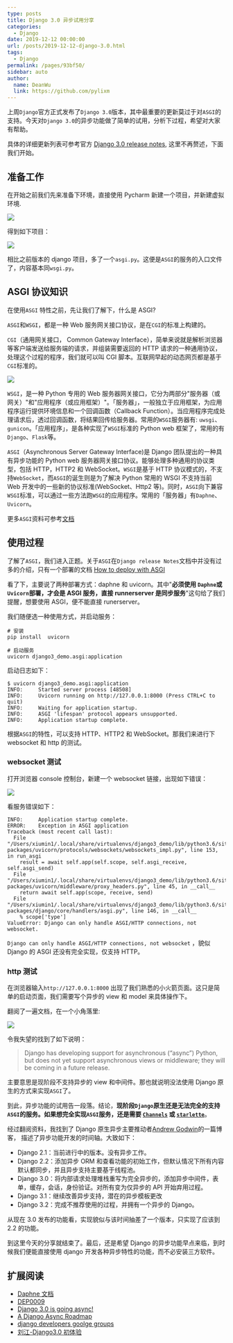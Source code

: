 ```yaml
---
type: posts
title: Django 3.0 异步试用分享
categories: 
  - Django
date: 2019-12-12 00:00:00
url: /posts/2019-12-12-django-3.0.html
tags: 
  - Django
permalink: /pages/93bf50/
sidebar: auto
author: 
  name: DeanWu
  link: https://github.com/pylixm
---
```


上周`Django`官方正式发布了`Django 3.0`版本，其中最重要的更新莫过于对`ASGI`的支持。今天对`Django 3.0`的异步功能做了简单的试用，分析下过程，希望对大家有帮助。

具体的详细更新列表可参考官方 [Django 3.0 release notes](https://docs.djangoproject.com/en/3.0/releases/3.0/), 这里不再赘述，下面我们开始。

## 准备工作

在开始之前我们先来准备下环境，直接使用 Pycharm 新建一个项目，并新建虚拟环境.

![](/static/imgs/django/django3-1.png)

得到如下项目：

![](/static/imgs/django/django3-asgi.png)

相比之前版本的 django 项目，多了一个`asgi.py`。这便是`ASGI`的服务的入口文件了，内容基本同`wsgi.py`。

## ASGI 协议知识

在使用`ASGI` 特性之前，先让我们了解下，什么是 ASGI?

`ASGI`和`WSGI`，都是一种 Web 服务网关接口协议，是在`CGI`的标准上构建的。

`CGI`（通用网关接口， Common Gateway Interface），简单来说就是解析浏览器等客户端发送给服务端的请求，并组装需要返回的 HTTP 请求的一种通用协议，处理这个过程的程序，我们就可以叫 CGI 脚本。互联网早起的动态网页都是基于`CGI`标准的。

![](/static/imgs/django/django3-cgi.png)

`WSGI`，是一种 Python 专用的 Web 服务器网关接口，它分为两部分"服务器（或网关）"和"应用程序（或应用框架）"。「服务器」，一般独立于应用框架，为应用程序运行提供环境信息和一个回调函数（Callback Function）。当应用程序完成处理请求后，透过回调函数，将结果回传给服务器。常用的`WSGI`服务器有: `uwsgi`、`gunicon`。「应用程序」，是各种实现了`WSGI`标准的 Python web 框架了，常用的有`Django`、`Flask`等。

`ASGI`（Asynchronous Server Gateway Interface)是 Django 团队提出的一种具有异步功能的 Python web 服务器网关接口协议。能够处理多种通用的协议类型，包括 HTTP，HTTP2 和 WebSocket。`WSGI`是基于 HTTP 协议模式的，不支持`WebSocket`，而`ASGI`的诞生则是为了解决 Python 常用的 WSGI 不支持当前 Web 开发中的一些新的协议标准(WebSocket、Http2 等)。同时，`ASGI`向下兼容`WSGI`标准，可以通过一些方法跑`WSGI`的应用程序。常用的「服务器」有`Daphne`、`Uvicorn`。

更多`ASGI`资料可参考[文档](https://asgi.readthedocs.io/en/latest/index.html)

## 使用过程

了解了`ASGI`，我们进入正题。关于`ASGI`在`Django release Notes`文档中并没有过多的介绍，只有一个部署的文档 [How to deploy with ASGI](https://docs.djangoproject.com/zh-hans/3.0/howto/deployment/asgi/)

看了下，主要说了两种部署方式：daphne 和 uvicorn。其中"**必须使用 `Daphne`或`Uvicorn`部署，才会是 ASGI 服务，直接 runnerserver 是同步服务**"这句给了我们提醒，想要使用 ASGI，便不能直接 runerserver。

我们随便选一种使用方式，并启动服务：

```
# 安装
pip install  uvicorn

# 启动服务
uvicorn django3_demo.asgi:application
```

启动日志如下：

```
$ uvicorn django3_demo.asgi:application
INFO:     Started server process [48508]
INFO:     Uvicorn running on http://127.0.0.1:8000 (Press CTRL+C to quit)
INFO:     Waiting for application startup.
INFO:     ASGI 'lifespan' protocol appears unsupported.
INFO:     Application startup complete.
```

根据`ASGI`的特性，可以支持 HTTP、HTTP2 和 WebSocket。那我们来进行下 websocket 和 http 的测试。

### **websocket 测试**

打开浏览器 console 控制台，新建一个 websocket 链接，出现如下错误：

![](/static/imgs/django/django3-websocket.png)

看服务错误如下：

```
INFO:     Application startup complete.
ERROR:    Exception in ASGI application
Traceback (most recent call last):
  File "/Users/xiumin1/.local/share/virtualenvs/django3_demo/lib/python3.6/site-packages/uvicorn/protocols/websockets/websockets_impl.py", line 153, in run_asgi
    result = await self.app(self.scope, self.asgi_receive, self.asgi_send)
  File "/Users/xiumin1/.local/share/virtualenvs/django3_demo/lib/python3.6/site-packages/uvicorn/middleware/proxy_headers.py", line 45, in __call__
    return await self.app(scope, receive, send)
  File "/Users/xiumin1/.local/share/virtualenvs/django3_demo/lib/python3.6/site-packages/django/core/handlers/asgi.py", line 146, in __call__
    % scope['type']
ValueError: Django can only handle ASGI/HTTP connections, not websocket.

```

`Django can only handle ASGI/HTTP connections, not websocket` ，貌似 Django 的 ASGI 还没有完全实现，仅支持 HTTP。

### **http 测试**

在浏览器输入`http://127.0.0.1:8000` 出现了我们熟悉的小火箭页面。这只是简单的启动页面，我们需要写个异步的 view 和 model 来具体操作下。

翻阅了一遍文档，在一个小角落里:

![](/static/imgs/django/django3-model-async.png)

令我失望的找到了如下说明：

> Django has developing support for asynchronous (“async”) Python, but does not yet support asynchronous views or middleware; they will be coming in a future release.

主要意思是现阶段不支持异步的 view 和中间件。那也就说明没法使用 Django 原生的方式来实现`ASGI`了。

到此，异步功能的试用告一段落。结论，**现阶段`Django`原生还是无法完全的支持`ASGI`的服务。如果想完全实现`ASGI`服务，还是需要 [`Channels`](https://channels.readthedocs.io/en/latest/) 或 [`starlette`](https://www.starlette.io/)**。

经过翻阅资料，我找到了 Django 原生异步主要推动者[Andrew Godwin](https://www.aeracode.org/2018/06/04/django-async-roadmap/)的一篇博客， 描述了异步功能开发的时间轴。大致如下：

- Django 2.1：当前进行中的版本。没有异步工作。
- Django 2.2：添加异步 ORM 和查看功能的初始工作，但默认情况下所有内容默认都同步，并且异步支持主要基于线程池。
- Django 3.0：将内部请求处理堆栈重写为完全异步的，添加异步中间件，表单，缓存，会话，身份验证。对所有变为仅异步的 API 开始弃用过程。
- Django 3.1：继续改善异步支持，潜在的异步模板更改
- Django 3.2：完成不推荐使用的过程，并拥有一个异步的 Django。

从现在 3.0 发布的功能看，实现貌似与该时间抽差了一个版本，只实现了应该到 2.2 的功能。

到这里今天的分享就结束了。最后，还是希望 Django 的异步功能早点来临，到时候我们便能直接使用 django 开发各种异步特性的功能，而不必安装三方软件。

## 扩展阅读

- [Daphne 文档](https://pypi.org/project/daphne/ "Daphne 文档")
- [DEP0009](https://github.com/django/deps/blob/master/accepted/0009-async.rst#views-http-handling "DEP0009")
- [Django 3.0 is going async!](https://hub.packtpub.com/django-3-0-is-going-async/ "Django 3.0 is going async!")
- [A Django Async Roadmap](https://www.aeracode.org/2018/06/04/django-async-roadmap/ "A Django Async Roadmap")
- [django developers goolge groups](https://groups.google.com/forum/#!msg/django-developers/5CVsR9FSqmg/qKD3QCrLCAAJ "django developers goolge groups")
- [刘江-Django3.0 初体验](http://www.liujiangblog.com/blog/47/ "刘江-Django3.0初体验")

